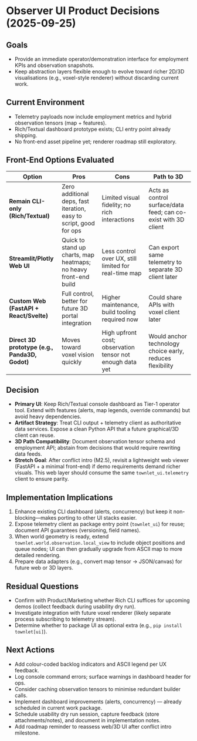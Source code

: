 # Observer UI Product Decisions (2025-09-25)

## Goals
- Provide an immediate operator/demonstration interface for employment KPIs and observation snapshots.
- Keep abstraction layers flexible enough to evolve toward richer 2D/3D visualisations (e.g., voxel-style renderer) without discarding current work.

## Current Environment
- Telemetry payloads now include employment metrics and hybrid observation tensors (map + features).
- Rich/Textual dashboard prototype exists; CLI entry point already shipping.
- No front-end asset pipeline yet; renderer roadmap still exploratory.

## Front-End Options Evaluated
| Option | Pros | Cons | Path to 3D |
| --- | --- | --- | --- |
| **Remain CLI-only (Rich/Textual)** | Zero additional deps, fast iteration, easy to script, good for ops | Limited visual fidelity; no rich interactions | Acts as control surface/data feed; can co-exist with 3D client |
| **Streamlit/Plotly Web UI** | Quick to stand up charts, map heatmaps; no heavy front-end build | Less control over UX, still limited for real-time map | Can export same telemetry to separate 3D client later |
| **Custom Web (FastAPI + React/Svelte)** | Full control, better for future 3D portal integration | Higher maintenance, build tooling required now | Could share APIs with voxel client later |
| **Direct 3D prototype (e.g., Panda3D, Godot)** | Moves toward voxel vision quickly | High upfront cost; observation tensor not enough data yet | Would anchor technology choice early, reduces flexibility |

## Decision
- **Primary UI**: Keep Rich/Textual console dashboard as Tier-1 operator tool. Extend with features (alerts, map legends, override commands) but avoid heavy dependencies.
- **Artifact Strategy**: Treat CLI output + telemetry client as authoritative data services. Expose a clean Python API that a future graphical/3D client can reuse.
- **3D Path Compatibility**: Document observation tensor schema and employment API; abstain from decisions that would require rewriting data feeds.
- **Stretch Goal**: After conflict intro (M2.5), revisit a lightweight web viewer (FastAPI + a minimal front-end) if demo requirements demand richer visuals. This web layer should consume the same `townlet_ui.telemetry` client to ensure parity.

## Implementation Implications
1. Enhance existing CLI dashboard (alerts, concurrency) but keep it non-blocking—makes porting to other UI stacks easier.
2. Expose telemetry client as package entry point (`townlet_ui`) for reuse; document API guarantees (versioning, field names).
3. When world geometry is ready, extend `townlet.world.observation.local_view` to include object positions and queue nodes; UI can then gradually upgrade from ASCII map to more detailed rendering.
4. Prepare data adapters (e.g., convert map tensor → JSON/canvas) for future web or 3D layers.

## Residual Questions
- Confirm with Product/Marketing whether Rich CLI suffices for upcoming demos (collect feedback during usability dry run).
- Investigate integration with future voxel renderer (likely separate process subscribing to telemetry stream).
- Determine whether to package UI as optional extra (e.g., `pip install townlet[ui]`).

## Next Actions
- Add colour-coded backlog indicators and ASCII legend per UX feedback.
- Log console command errors; surface warnings in dashboard header for ops.
- Consider caching observation tensors to minimise redundant builder calls.
- Implement dashboard improvements (alerts, concurrency) — already scheduled in current work package.
- Schedule usability dry run session, capture feedback (store attachments/notes), and document in implementation notes.
- Add roadmap reminder to reassess web/3D UI after conflict intro milestone.
